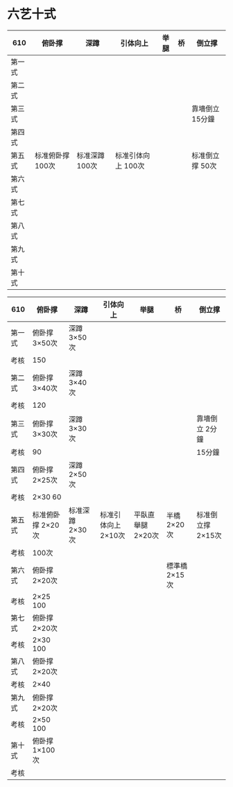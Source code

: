 # 六艺十式



| 610    | 俯卧撑           | 深蹲           | 引体向上           | 举腿 | 桥   | 倒立撑          |
| ------ | ---------------- | -------------- | ------------------ | ---- | ---- | --------------- |
| 第一式 |                  |                |                    |      |      |                 |
| 第二式 |                  |                |                    |      |      |                 |
| 第三式 |                  |                |                    |      |      | 靠墻倒立 15分鐘 |
| 第四式 |                  |                |                    |      |      |                 |
| 第五式 | 标准俯卧撑 100次 | 标准深蹲 100次 | 标准引体向上 100次 |      |      | 标准倒立撑 50次 |
| 第六式 |                  |                |                    |      |      |                 |
| 第七式 |                  |                |                    |      |      |                 |
| 第八式 |                  |                |                    |      |      |                 |
| 第九式 |                  |                |                    |      |      |                 |
| 第十式 |                  |                |                    |      |      |                 |







| 610    | 俯卧撑            | 深蹲            | 引体向上            | 举腿              | 桥            | 倒立撑            |
| ------ | ----------------- | --------------- | ------------------- | ----------------- | ------------- | ----------------- |
| 第一式 | 俯卧撑 3×50次     | 深蹲 3×50次     |                     |                   |               |                   |
| 考核   | 150               |                 |                     |                   |               |                   |
| 第二式 | 俯卧撑 3×40次     | 深蹲 3×40次     |                     |                   |               |                   |
| 考核   | 120               |                 |                     |                   |               |                   |
| 第三式 | 俯卧撑 3×30次     | 深蹲 3×30次     |                     |                   |               | 靠墻倒立 2分鐘    |
| 考核   | 90                |                 |                     |                   |               | 15分鐘            |
| 第四式 | 俯卧撑 2×25次     | 深蹲 2×50次     |                     |                   |               |                   |
| 考核   | 2×30 60           |                 |                     |                   |               |                   |
| 第五式 | 标准俯卧撑 2×20次 | 标准深蹲 2×30次 | 标准引体向上 2×10次 | 平臥直舉腿 2×20次 | 半橋 2×20次   | 标准倒立撑 2×15次 |
| 考核   | 100次             |                 |                     |                   |               |                   |
| 第六式 | 俯卧撑 2×20次     |                 |                     |                   | 標準橋 2×15次 |                   |
| 考核   | 2×25 100          |                 |                     |                   |               |                   |
| 第七式 | 俯卧撑 2×20次     |                 |                     |                   |               |                   |
| 考核   | 2×30 100          |                 |                     |                   |               |                   |
| 第八式 | 俯卧撑 2×20次     |                 |                     |                   |               |                   |
| 考核   | 2×40              |                 |                     |                   |               |                   |
| 第九式 | 俯卧撑 2×20次     |                 |                     |                   |               |                   |
| 考核   | 2×50 100          |                 |                     |                   |               |                   |
| 第十式 | 俯卧撑 1×100次    |                 |                     |                   |               |                   |
| 考核   |                   |                 |                     |                   |               |                   |
